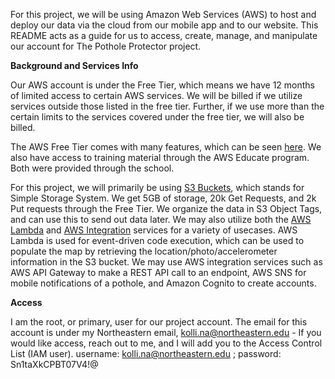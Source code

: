 For this project, we will be using Amazon Web Services (AWS) to host and deploy our data via the cloud from our mobile app and to our website. This README acts as a guide for us to access, create, manage, and manipulate our account for The Pothole Protector project. 

**Background and Services Info**

Our AWS account is under the Free Tier, which means we have 12 months of limited access to certain AWS services. We will be billed if we utilize services outside those listed in the free tier. Further, if we use more than the certain limits to the services covered under the free tier, we will also be billed.

The AWS Free Tier comes with many features, which can be seen [here](https://aws.amazon.com/free/?all-free-tier.sort-by=item.additionalFields.SortRank&all-free-tier.sort-order=asc&awsf.Free%20Tier%20Types=*all&awsf.Free%20Tier%20Categories=*all).  We also have access to training material through the AWS Educate program. Both were provided through the school.

For this project, we will primarily be using [S3 Buckets](https://aws.amazon.com/s3/), which stands for Simple Storage System. We get 5GB of storage, 20k Get Requests, and 2k Put requests through the Free Tier. We organize the data in S3 Object Tags, and can use this to send out data later. We may also utilize both the [AWS Lambda](https://aws.amazon.com/lambda/) and [AWS Integration](https://aws.amazon.com/free/application-integration/) services for a variety of usecases. AWS Lambda is used for event-driven code execution, which can be used to populate the map by retrieving the location/photo/accelerometer information in the S3 bucket. We may use AWS integration services such as AWS API Gateway to make a REST API call to an endpoint, AWS SNS for mobile notifications of a pothole, and Amazon Cognito to create accounts.

**Access**

I am the root, or primary, user for our project account. The email for this account is under my Northeastern email, kolli.na@northeastern.edu - If you would like access, reach out to me, and I will add you to the Access Control List (IAM user). username: kolli.na@northeastern.edu ; password: Sn1taXkCPBT07V4!@

